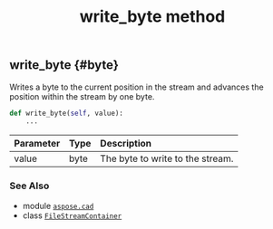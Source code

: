 ﻿---
title: write_byte method
second_title: Aspose.CAD for Python via .NET API References
description: 
type: docs
weight: 120
url: /python-net/aspose.cad/filestreamcontainer/write_byte/
is_root: false
---

## write_byte {#byte}

Writes a byte to the current position in the stream and advances the position within the stream by one byte.



```python
def write_byte(self, value):
    ...
```


| Parameter | Type | Description |
| :- | :- | :- |
| value | byte | The byte to write to the stream. |



### See Also
* module [`aspose.cad`](../../)
* class [`FileStreamContainer`](/cad/python-net/aspose.cad/filestreamcontainer)
